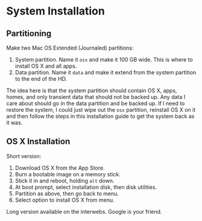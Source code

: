 System Installation
===================

Partitioning
------------
Make two Mac OS Extended (Journaled) partitions:

1. System partition. Name it `osx` and make it 100 GB wide. This is where to
install OS X and all apps.
2. Data partition. Name it `data` and make it extend from the system partition
to the end of the HD.

The idea here is that the system partition should contain OS X, apps, homes,
and only transient data that should not be backed up. Any data I care about 
should go in the data partition and be backed up. If I need to restore the
system, I could just wipe out the `osx` partition, reinstall OS X on it and
then follow the steps in this installation guide to get the system back as
it was.

OS X Installation
-----------------
Short version:

1. Download OS X from the App Store.
2. Burn a bootable image on a memory stick.
3. Stick it in and reboot, holding `alt` down.
4. At boot prompt, select installation disk, then disk utilities.
5. Partition as above, then go back to menu.
6. Select option to install OS X from menu.

Long version available on the interwebs. Google is your friend.
